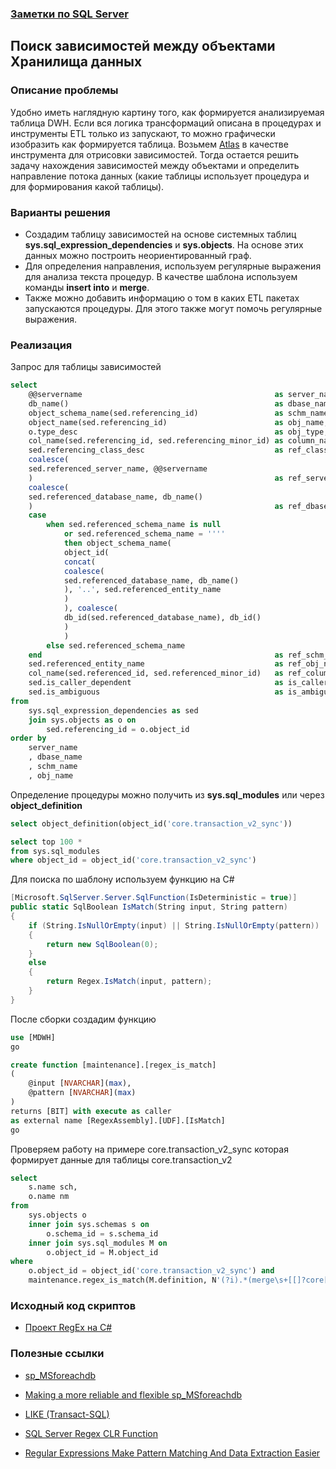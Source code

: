### [Заметки по SQL Server](../SQLServer_note.md)  

## Поиск зависимостей между объектами Хранилища данных  

### Описание проблемы  

Удобно иметь наглядную картину того, как формируется анализируемая таблица DWH. Если вся логика трансформаций описана в процедурах и инструменты ETL только из запускают, то можно графически изобразить как формируется таблица. Возьмем [Atlas](https://atlas.apache.org/#/) в качестве инструмента для отрисовки зависимостей.  Тогда остается решить задачу нахождения зависимостей между объектами и определить направление потока данных (какие таблицы использует процедура и для формирования какой таблицы).

### Варианты решения  

- Создадим таблицу зависимостей на основе системных таблиц **sys.sql_expression_dependencies** и **sys.objects**. На основе этих данных можно построить неориентированный граф.
- Для определения направления, используем регулярные выражения для анализа текста процедур. В качестве шаблона используем команды **insert into** и **merge**.  
- Также можно добавить информацию о том в каких ETL пакетах запускаются процедуры. Для этого также могут помочь регулярные выражения.

### Реализация  

Запрос для таблицы зависимостей

```sql
select
	@@servername										   as server_name,
	db_name()											   as dbase_name,
	object_schema_name(sed.referencing_id)				   as schm_name,
	object_name(sed.referencing_id)						   as obj_name,
	o.type_desc											   as obj_type,
	col_name(sed.referencing_id, sed.referencing_minor_id) as column_name,
	sed.referencing_class_desc							   as ref_class,
	coalesce(
	sed.referenced_server_name, @@servername
	)													   as ref_server_name,
	coalesce(
	sed.referenced_database_name, db_name()
	)													   as ref_dbase_name,
	case
		when sed.referenced_schema_name is null
			or sed.referenced_schema_name = ''''
			then object_schema_name(
			object_id(
			concat(
			coalesce(
			sed.referenced_database_name, db_name()
			), '..', sed.referenced_entity_name
			)
			), coalesce(
			db_id(sed.referenced_database_name), db_id()
			)
			)
		else sed.referenced_schema_name
	end													   as ref_schm_name,
	sed.referenced_entity_name							   as ref_obj_name,
	col_name(sed.referenced_id, sed.referenced_minor_id)   as ref_column_name,
	sed.is_caller_dependent								   as is_caller_dependent,
	sed.is_ambiguous									   as is_ambiguous
from
	sys.sql_expression_dependencies as sed
	join sys.objects as o on
		sed.referencing_id = o.object_id
order by
	server_name
	, dbase_name
	, schm_name
	, obj_name
```

Определение процедуры можно получить из **sys.sql_modules** или через **object_definition**

```sql
select object_definition(object_id('core.transaction_v2_sync'))

select top 100 *
from sys.sql_modules
where object_id = object_id('core.transaction_v2_sync')
```

Для поиска по шаблону используем функцию на C#

```c#
[Microsoft.SqlServer.Server.SqlFunction(IsDeterministic = true)]
public static SqlBoolean IsMatch(String input, String pattern)
{
	if (String.IsNullOrEmpty(input) || String.IsNullOrEmpty(pattern))
	{
		return new SqlBoolean(0);
	}
	else
	{
		return Regex.IsMatch(input, pattern);
	}
}
```

После сборки создадим функцию 

```sql
use [MDWH]
go

create function [maintenance].[regex_is_match]
(
	@input [NVARCHAR](max),
	@pattern [NVARCHAR](max)
)
returns [BIT] with execute as caller
as external name [RegexAssembly].[UDF].[IsMatch]
go
```

Проверяем работу на примере core.transaction_v2_sync которая формирует данные для таблицы core.transaction_v2

```sql
select
	s.name sch,
	o.name nm
from
	sys.objects o
	inner join sys.schemas s on
		o.schema_id = s.schema_id
	inner join sys.sql_modules M on
		o.object_id = M.object_id
where
	o.object_id = object_id('core.transaction_v2_sync') and
	maintenance.regex_is_match(M.definition, N'(?i).*(merge\s+[[]?core[]]?.[[]?transaction_v2[]]?|insert\s+into\s+[[]?core[]]?.[[]?transaction_v2[]]?).*') = 1
```



### Исходный код скриптов  

- [Проект RegEx на C#](./SqlRegex.7z)

### Полезные ссылки  
- [sp_MSforeachdb](https://www.mssqltips.com/sqlservertip/1414/run-same-command-on-all-sql-server-databases-without-cursors/)  

- [Making a more reliable and flexible sp_MSforeachdb](https://www.mssqltips.com/sqlservertip/2201/making-a-more-reliable-and-flexible-spmsforeachdb/)  

- [LIKE (Transact-SQL)](https://docs.microsoft.com/ru-ru/sql/t-sql/language-elements/like-transact-sql?view=sql-server-ver15)  

- [SQL Server Regex CLR Function](https://www.mssqltips.com/sqlservertip/6529/sql-server-regex-clr-function/)  

- [Regular Expressions Make Pattern Matching And Data Extraction Easier](https://docs.microsoft.com/en-us/archive/msdn-magazine/2007/february/sql-server-regular-expressions-for-efficient-sql-querying)  

  

